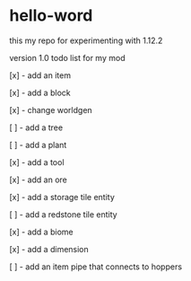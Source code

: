 # hello-word
this my repo for experimenting with 1.12.2

version 1.0 todo list for my mod

[x] - add an item

[x] - add a block

[x] - change worldgen

[ ] - add a tree

[ ] - add a plant

[x] - add a tool

[x] - add an ore

[x] - add a storage tile entity

[ ] - add a redstone tile entity

[x] - add a biome

[x] - add a dimension

[ ] - add an item pipe that connects to hoppers



